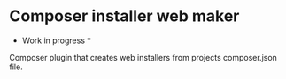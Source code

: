 # Composer installer web maker

* Work in progress *

Composer plugin that creates web installers from projects composer.json file.
